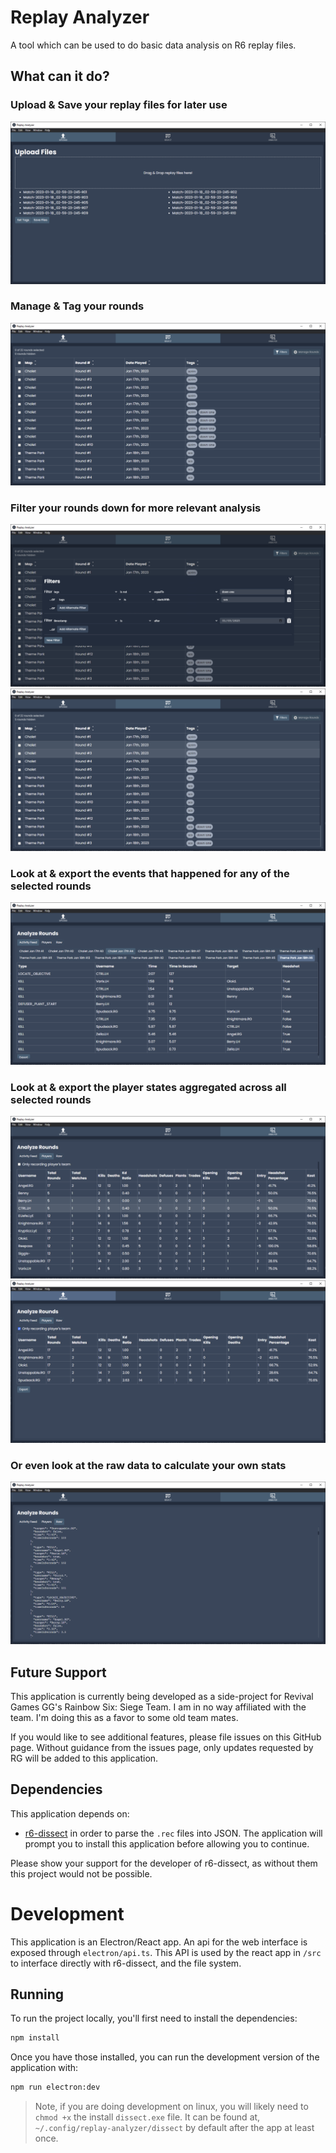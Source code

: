 # Replay Analyzer
A tool which can be used to do basic data analysis on R6 replay files.

## What can it do?
### Upload & Save your replay files for later use
![upload_rounds](.assets/upload_rounds.png)

### Manage & Tag your rounds
![manage_and_tag](.assets/manage_and_tag.png)

### Filter your rounds down for more relevant analysis
![filter_1](.assets/filter.png)
![filter_2](.assets/filter_2.png)

### Look at & export the events that happened for any of the selected rounds
![view_each_round](.assets/view_each_round.png)

### Look at & export the player states aggregated across all selected rounds
![players_stats_1](.assets/player_stats1.png)
![players_stats_2](.assets/player_stats2.png)

### Or even look at the raw data to calculate your own stats
![raw](.assets/raw.png)

## Future Support
This application is currently being developed as a side-project for
Revival Games GG's Rainbow Six: Siege Team. I am in no way affiliated
with the team. I'm doing this as a favor to some old team mates.

If you would like to see additional features, please file issues
on this GitHub page. Without guidance from the issues page, 
only updates requested by RG will be added to this application.

## Dependencies  
This application depends on:
- [r6-dissect](https://github.com/redraskal/r6-dissect) in order to parse the `.rec` files into JSON. The application will prompt you to install this application before allowing you to continue.

Please show your support for the developer of r6-dissect, as without them this project would not be possible.

# Development
This application is an Electron/React app. An api for the web interface is exposed through `electron/api.ts`. This API is used by the react app in `/src` to interface directly with
r6-dissect, and the file system.

## Running
To run the project locally, you'll first need to install the dependencies:

```bash
npm install
```

Once you have those installed, you can run the development version of the application with:

```bash
npm run electron:dev
```

> Note, if you are doing development on linux, you will likely need to `chmod +x` the
install `dissect.exe` file. It can be found at, `~/.config/replay-analyzer/dissect`
by default after the app at least once.
